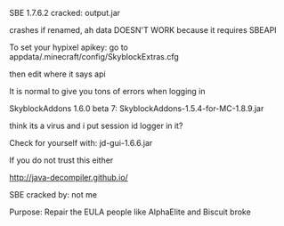 SBE 1.7.6.2 cracked: 
output.jar

crashes if renamed, ah data DOESN'T WORK because it requires SBEAPI

To set your hypixel apikey: go to appdata/.minecraft/config/SkyblockExtras.cfg

then edit where it says api

It is normal to give you tons of errors when logging in


SkyblockAddons 1.6.0 beta 7: 
SkyblockAddons-1.5.4-for-MC-1.8.9.jar

think its a virus and i put session id logger in it?

Check for yourself with: 
jd-gui-1.6.6.jar

If you do not trust this either

http://java-decompiler.github.io/

SBE cracked by: not me

Purpose: Repair the EULA people like AlphaElite and Biscuit broke
